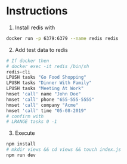 # Instructions

1. Install redis with
```bash
docker run -p 6379:6379 --name redis redis 
```

2. Add test data to redis
```bash
# If docker then
# docker exec -it redis /bin/sh
redis-cli
LPUSH tasks "Go Food Shopping"
LPUSH tasks "Dinner With Family"
LPUSH tasks "Meeting At Work"
hmset 'call' name "John Doe"
hmset 'call' phone "655-555-5555"
hmset 'call' company "Acme"
hmset 'call' time "05-08-2019"
# confirm with
# LRANGE tasks 0 -1
```

3. Execute
```bash
npm install
# mkdir views && cd views && touch index.js
npm run dev
```
